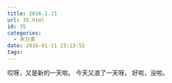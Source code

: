 ```yaml
---
title: 2016.1.11
url: 35.html
id: 35
categories:
  - 未分类
date: 2016-01-11 23:13:52
tags:
---
```


哎呀，又是新的一天啦。 今天又浪了一天呀。 好啦，没啦。